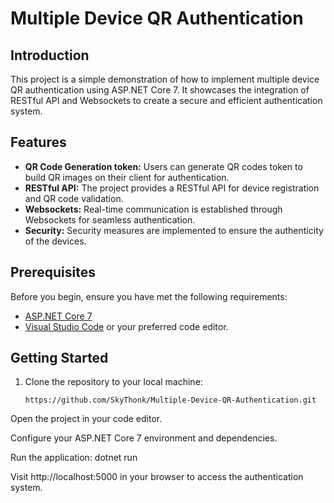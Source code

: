 # Multiple Device QR Authentication

## Introduction
This project is a simple demonstration of how to implement multiple device QR authentication using ASP.NET Core 7. It showcases the integration of RESTful API and Websockets to create a secure and efficient authentication system.

## Features
- **QR Code Generation token:** Users can generate QR codes token to build QR images on their client for authentication.
- **RESTful API:** The project provides a RESTful API for device registration and QR code validation.
- **Websockets:** Real-time communication is established through Websockets for seamless authentication.
- **Security:** Security measures are implemented to ensure the authenticity of the devices.

## Prerequisites
Before you begin, ensure you have met the following requirements:
- [ASP.NET Core 7](https://dotnet.microsoft.com/download/dotnet/7.0)
- [Visual Studio Code](https://code.visualstudio.com/) or your preferred code editor.

## Getting Started
1. Clone the repository to your local machine:

   ```shell
   https://github.com/SkyThonk/Multiple-Device-QR-Authentication.git
Open the project in your code editor.

Configure your ASP.NET Core 7 environment and dependencies.

Run the application:
dotnet run


Visit http://localhost:5000 in your browser to access the authentication system.

